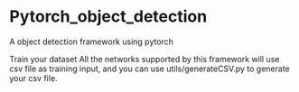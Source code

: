 # Pytorch_object_detection
A object detection framework using pytorch

Train your dataset
All the networks supported by this framework will use csv file as training input, and you can use utils/generateCSV.py to generate your csv file.
